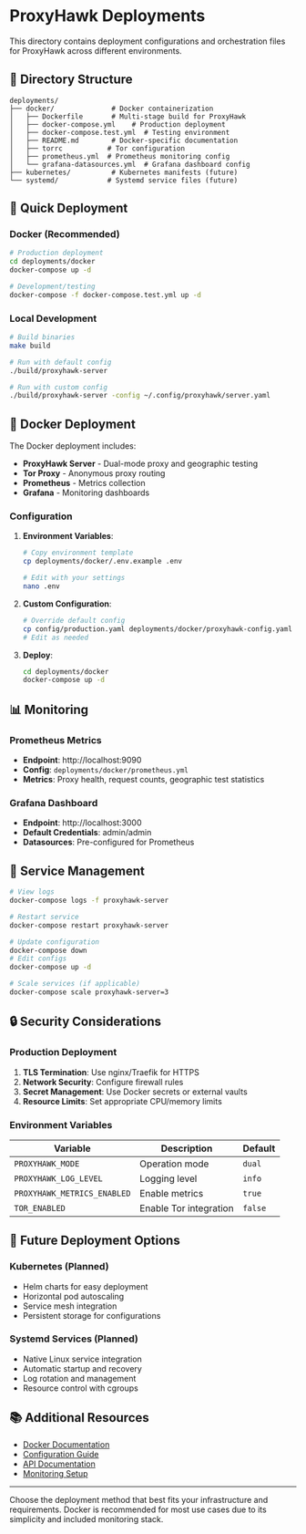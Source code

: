 # ProxyHawk Deployments

This directory contains deployment configurations and orchestration files for ProxyHawk across different environments.

## 📁 Directory Structure

```
deployments/
├── docker/              # Docker containerization
│   ├── Dockerfile       # Multi-stage build for ProxyHawk
│   ├── docker-compose.yml    # Production deployment
│   ├── docker-compose.test.yml  # Testing environment
│   ├── README.md        # Docker-specific documentation
│   ├── torrc           # Tor configuration
│   ├── prometheus.yml  # Prometheus monitoring config
│   └── grafana-datasources.yml  # Grafana dashboard config
├── kubernetes/          # Kubernetes manifests (future)
└── systemd/            # Systemd service files (future)
```

## 🚀 Quick Deployment

### Docker (Recommended)

```bash
# Production deployment
cd deployments/docker
docker-compose up -d

# Development/testing
docker-compose -f docker-compose.test.yml up -d
```

### Local Development

```bash
# Build binaries
make build

# Run with default config
./build/proxyhawk-server

# Run with custom config
./build/proxyhawk-server -config ~/.config/proxyhawk/server.yaml
```

## 🐳 Docker Deployment

The Docker deployment includes:

- **ProxyHawk Server** - Dual-mode proxy and geographic testing
- **Tor Proxy** - Anonymous proxy routing
- **Prometheus** - Metrics collection
- **Grafana** - Monitoring dashboards

### Configuration

1. **Environment Variables**:
   ```bash
   # Copy environment template
   cp deployments/docker/.env.example .env
   
   # Edit with your settings
   nano .env
   ```

2. **Custom Configuration**:
   ```bash
   # Override default config
   cp config/production.yaml deployments/docker/proxyhawk-config.yaml
   # Edit as needed
   ```

3. **Deploy**:
   ```bash
   cd deployments/docker
   docker-compose up -d
   ```

## 📊 Monitoring

### Prometheus Metrics

- **Endpoint**: http://localhost:9090
- **Config**: `deployments/docker/prometheus.yml`
- **Metrics**: Proxy health, request counts, geographic test statistics

### Grafana Dashboard

- **Endpoint**: http://localhost:3000
- **Default Credentials**: admin/admin
- **Datasources**: Pre-configured for Prometheus

## 🔧 Service Management

```bash
# View logs
docker-compose logs -f proxyhawk-server

# Restart service
docker-compose restart proxyhawk-server

# Update configuration
docker-compose down
# Edit configs
docker-compose up -d

# Scale services (if applicable)
docker-compose scale proxyhawk-server=3
```

## 🔒 Security Considerations

### Production Deployment

1. **TLS Termination**: Use nginx/Traefik for HTTPS
2. **Network Security**: Configure firewall rules
3. **Secret Management**: Use Docker secrets or external vaults
4. **Resource Limits**: Set appropriate CPU/memory limits

### Environment Variables

| Variable | Description | Default |
|----------|-------------|---------|
| `PROXYHAWK_MODE` | Operation mode | `dual` |
| `PROXYHAWK_LOG_LEVEL` | Logging level | `info` |
| `PROXYHAWK_METRICS_ENABLED` | Enable metrics | `true` |
| `TOR_ENABLED` | Enable Tor integration | `false` |

## 🚀 Future Deployment Options

### Kubernetes (Planned)
- Helm charts for easy deployment
- Horizontal pod autoscaling
- Service mesh integration
- Persistent storage for configurations

### Systemd Services (Planned)
- Native Linux service integration
- Automatic startup and recovery
- Log rotation and management
- Resource control with cgroups

## 📚 Additional Resources

- [Docker Documentation](docker/README.md)
- [Configuration Guide](../docs/guides/CONFIGURATION.md)
- [API Documentation](../docs/api/)
- [Monitoring Setup](../docs/guides/monitoring.md)

---

Choose the deployment method that best fits your infrastructure and requirements. Docker is recommended for most use cases due to its simplicity and included monitoring stack.